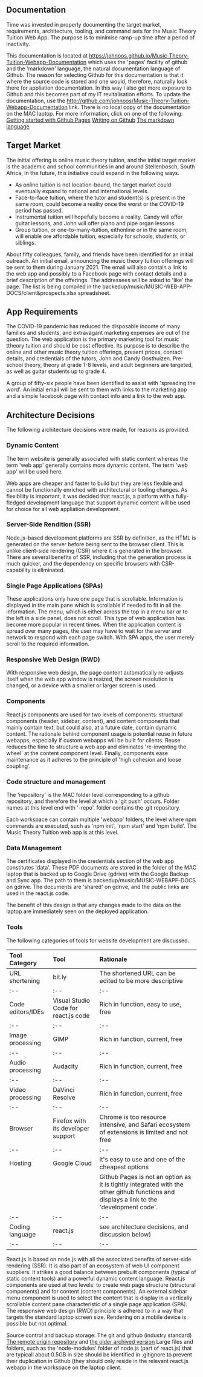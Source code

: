## Documentation
Time was invested in properly documenting the target market, requirements, architecture, tooling, and command sets for the Music Theory Tuition Web App. 
The purpose is to minimise ramp-up time after a period of inactivity.

This documentation is located 
at https://johnoos.github.io/Music-Theory-Tuition-Webapp-Documentation
which uses the 'pages' facility of github and the 'markdown' language, the 
natural documentation language of Github. 
The reason for selecting Github for this documentation is that it where the 
source code is stored and one would, therefore, naturally look there for appliation documentation. 
In this way I also get more exposure to Github and this becomes part of my IT revitalisation efforts.
To update the documentation, use the http://github.com/johnoos/Music-Theory-Tuition-Webapp-Documentation link. 
There is no local copy of the documentation on the MAC laptop. For more information, click on one of the following:
[Getting started with Github Pages](https://docs.github.com/en/github/working-with-github-pages/getting-started-with-github-pages) 
[Writing on Github](https://docs.github.com/en/github/writing-on-github)
[The markdown language](https://www.markdownguide.org/extended-syntax/)

## Target Market
The initial offering is online music theory tuition, and the initial target market is the academic and school communities in and around Stellenbosch, South Africa, In the future, this initiative could expand in the following ways.
* As online tuition is not location-bound, the target market could eventually expand to national and international levels.
* Face-to-face tuition, where the tutor and student(s) is present in the same room, could become a reality once the worst or the COVID-19 period has passed.
* Instrumental tuition will hopefully become a reality. Candy will offer guitar lessons, and John will offer piano and pipe organ lessons. 
* Group tuition, or one-to-many-tuition, eithonline or in the same room, will enable ore affordable tuition, especially for schools, students, or siblings.

About fifty colleagues, family, and friends have been identified for an initial outreach. An initial email, announcing the music theory tuition offerings will be sent to them during January 2021. The email will also contain a link to the web app and possibly to a Facebook page with contact details and a brief description of the offerings. The addressees will be asked to 'like' the page. The list is being compiled in the 
backedup/music/MUSIC-WEB-APP-DOCS/client&prospects.xlsx spreadsheet.

## App Requirements
The COVID-19 pandemic has reduced the disposable income of many families and students, and extravagant marketing expenses are out of the question. The web application is the primary marketing tool for music ttheory tuition and should be cost effective. Its purpose is to describe the online and other music theory tuition offerings, present prices, contact details, and credentials of the tutors, John and Candy Oosthuizen. Pre-school theory, theory at grade 1-8 levels, and adult beginners are targeted, as well as guitar students up to grade 4. 

A group of fifty-six people have been identified to assist with 'spreading the word'. An initial email will be sent to them with links to the marketing app and a simple facebook page with contact info and a link to the web app.

## Architecture Decisions
The following architecture decisions were made, for reasons as provided.

### Dynamic Content
The term website is generally associated with static content whereas the term 'web app' generally contains more dynamic content. The term 'web app' will be used here.

Web apps are cheaper and faster to build but they are less flexible and cannot be functionally enriched with architectural or tooling changes. As flexibility is important, it was decided that react.js, a platform with a fully-fledged development language that support dynamic content will be used for choice for all web appliation development.

### Server-Side Rendition (SSR)
Node.js-based development platforms are SSR by definition, as the HTML is generated on the server before being sent to the browser client. This is unlike client-side rendering (CSR) where it is generated in the browser. There are several benefits of SSR, including that the generation process is much quicker, and the dependency on specific browsers with CSR-capability is eliminated.

### Single Page Applications (SPAs)
These applications only have one page that is scrollable. Information is displayed in the main pane which is scrollable if needed to fit in all the information. The menu, which is either across the top in a menu bar or to the left in a side panel, does not scroll. This type of web application has become more popular in recent times. When the application content is spread over many pages, the user may have to wait for the server and network to respond with each page switch. With SPA apps, the user merely scroll to the required information.

### Responsive Web Design (RWD)
With responsive web design, the page content automatically re-adjusts itself when the web app window is resized, the screen resolution is changed, or a device with a smaller or larger screen is used.

### Components
React.js components are used for two levels of components: structural components (header, sidebar, content), and content components that mainly contain text, but could also, at a future date, contain dynamic content. The rationale behind component usage is potential reuse in future webapps, especially if custom webapps will be built for clients. Reuse reduces the time to structure a web app and eliminates 're-inventing the wheel' at the content component level. Finally, components ease maintenance as it adheres to the principle of 'high cohesion and loose coupling'.

### Code structure and management
The 'repository' is the MAC folder level corresponding to a github repository, and therefore the level at which a 'git push' occurs. Folder names at this level end with '-repo'. folder contains the .git repository. 

Each workspace can contain multiple 'webapp' folders, the level where npm commands are executed, such as 'npm init', 'npm start' and 'npm build'.
The Music Theory Tuition web app is at this level.

### Data Management
The certificates displayed in the credentials section of the web app constitutes 'data'. These PDF documents are stored in the folder of the MAC laptop that is backed up to Google Drive (gdrive) with the Google Backup and Sync app. The path to them is backedup/music/MUSIC-WEBAPP-DOCS on gdrive. The documents are 'shared' on gdrive, and the public links are used in the react.js code.

The benefit of this design is that any changes made to the data on the laptop are immediately seen on the deployed application.

### Tools

The following categories of tools for website development are discussed.

| Tool Category | Tool | Rationale |
| :-- | :-- | :-- |
| URL shortening | bit.ly | The shortened URL can be edited to be more descriptive |
| :-- | :-- | :-- |
| Code editors/IDEs | Visual Studio Code for react.js code | Rich in function, easy to use, free |
| :-- | :-- | :-- |
| Image processing | GIMP | Rich in function, current, free |
| :-- | :-- | :-- |
| Audio processing | Audacity | Rich in function, current, free |
| :-- | :-- | :-- |
| Video processing | DaVinci Resolve | Rich in function, current, free |
| :-- | :-- | :-- |
| Browser | Firefox with its developer support | Chrome is too resource intensive, and Safari ecosystem of extensions is limited and not free |
| :-- | :-- | :-- |
| Hosting | Google Cloud | it's easy to use and one of the cheapest options | 
| | | Github Pages is not an option as it is tightly integrated with the other github functions and displays a link to the 'development code'. |
| :-- | :-- | :-- |
| Coding language | react.js | see architecture decisions, and discussion below) |
| :-- | :-- | :-- |

React.js is based on node.js with all the associated benefits of server-side rendering (SSR). It is also part of an ecosystem of web UI component suppliers. It strikes a good balance between prebuilt components (typical of static content tools) and a powerful dynamic content language. React.js components are used at two levels: to create web page structure (structural components) and for content (content components). An external sidebar menu component is used to select the content that is display in a vertically scrollable content pane characteristic of a single page application (SPA). The responsive web design (RWD) principle is adhered to in a way that targets the standard laptop screen size. Rendering on a mobile device is possible but not optimal.

Source control and backup storage: The git and github (industry standard) 
[The remote origin repository](http://github.com/johnoos/react.js-repo) and [the older archived version](http://github.com/johnoos/react.js-repo-older)
Large files and folders, such as the 'node-modules' folder of node.js (part of react.js) that are typicall about 0.5GB in size should be identified in .gitignore to prevent their duplication in Github (they should only reside in the relevant react.js webapp in the workspace on the laptop client. 

